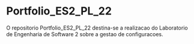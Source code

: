 # Portfolio_ES2_PL_22
 O repositorio Portfolio_ES2_PL_22 destina-se a realizacao do Laboratorio de Engenharia de Software 2 sobre a gestao de configuracoes.
